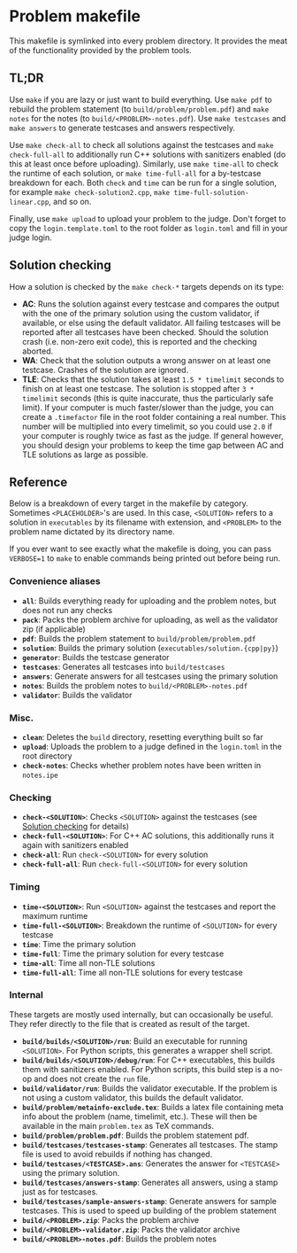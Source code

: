 # Problem makefile

This makefile is symlinked into every problem directory.
It provides the meat of the functionality provided by the problem tools.

## TL;DR

Use `make` if you are lazy or just want to build everything.
Use `make pdf` to rebuild the problem statement (to `build/problem/problem.pdf`) and `make notes` for the notes (to `build/<PROBLEM>-notes.pdf`).
Use `make testcases` and `make answers` to generate testcases and answers respectively.

Use `make check-all` to check all solutions against the testcases and `make check-full-all` to additionally run C++ solutions with sanitizers enabled (do this at least once before uploading).
Similarly, use `make time-all` to check the runtime of each solution, or `make time-full-all` for a by-testcase breakdown for each.
Both `check` and `time` can be run for a single solution, for example `make check-solution2.cpp`, `make time-full-solution-linear.cpp`, and so on.

Finally, use `make upload` to upload your problem to the judge.
Don't forget to copy the `login.template.toml` to the root folder as `login.toml` and fill in your judge login.

## Solution checking

How a solution is checked by the `make check-*` targets depends on its type:
 * **AC**: Runs the solution against every testcase and compares the output with the one of the primary solution using the custom validator, if available, or else using the default validator.
           All failing testcases will be reported after all testcases have been checked.
           Should the solution crash (i.e. non-zero exit code), this is reported and the checking aborted.
 * **WA**: Check that the solution outputs a wrong answer on at least one testcase.
           Crashes of the solution are ignored.
 * **TLE**: Checks that the solution takes at least `1.5 * timelimit` seconds to finish on at least one testcase.
            The solution is stopped after `3 * timelimit` seconds (this is quite inaccurate, thus the particularly safe limit).
            If your computer is much faster/slower than the judge, you can create a `.timefactor` file in the root folder containing a real number.
            This number will be multiplied into every timelimit, so you could use `2.0` if your computer is roughly twice as fast as the judge.
            If general however, you should design your problems to keep the time gap between AC and TLE solutions as large as possible.

## Reference

Below is a breakdown of every target in the makefile by category.
Sometimes `<PLACEHOLDER>`'s are used.
In this case, `<SOLUTION>` refers to a solution in `executables` by its filename with extension, and `<PROBLEM>` to the problem name dictated by its directory name.

If you ever want to see exactly what the makefile is doing, you can pass `VERBOSE=1` to `make` to enable commands being printed out before being run.

### Convenience aliases
 * **`all`**: Builds everything ready for uploading and the problem notes, but does not run any checks
 * **`pack`**: Packs the problem archive for uploading, as well as the validator zip (if applicable)
 * **`pdf`**: Builds the problem statement to `build/problem/problem.pdf`
 * **`solution`**: Builds the primary solution (`executables/solution.{cpp|py}`)
 * **`generator`**: Builds the testcase generator
 * **`testcases`**: Generates all testcases into `build/testcases`
 * **`answers`**: Generate answers for all testcases using the primary solution
 * **`notes`**: Builds the problem notes to `build/<PROBLEM>-notes.pdf`
 * **`validator`**: Builds the validator

### Misc.
 * **`clean`**: Deletes the `build` directory, resetting everything built so far
 * **`upload`**: Uploads the problem to a judge defined in the `login.toml` in the root directory
 * **`check-notes`**: Checks whether problem notes have been written in `notes.ipe`

### Checking
 * **`check-<SOLUTION>`**: Checks `<SOLUTION>` against the testcases (see [Solution checking](#solution-checking) for details)
 * **`check-full-<SOLUTION>`**: For C++ AC solutions, this additionally runs it again with sanitizers enabled
 * **`check-all`**: Run `check-<SOLUTION>` for every solution
 * **`check-full-all`**: Run `check-full-<SOLUTION>` for every solution

### Timing
 * **`time-<SOLUTION>`**: Run `<SOLUTION>` against the testcases and report the maximum runtime
 * **`time-full-<SOLUTION>`**: Breakdown the runtime of `<SOLUTION>` for every testcase 
 * **`time`**: Time the primary solution
 * **`time-full`**: Time the primary solution for every testcase
 * **`time-all`**: Time all non-TLE solutions
 * **`time-full-all`**: Time all non-TLE solutions for every testcase

### Internal

These targets are mostly used internally, but can occasionally be useful.
They refer directly to the file that is created as result of the target.

 * **`build/builds/<SOLUTION>/run`**: Build an executable for running `<SOLUTION>`. For Python scripts, this generates a wrapper shell script.
 * **`build/builds/<SOLUTION>/debug/run`**: For C++ executables, this builds them with sanitizers enabled. For Python scripts, this build step is a no-op and does not create the `run` file.
 * **`build/validator/run`**: Builds the validator executable. If the problem is not using a custom validator, this builds the default validator.
 * **`build/problem/metainfo-exclude.tex`**: Builds a latex file containing meta info about the problem (name, timelimit, etc.). These will then be available in the main `problem.tex` as TeX commands.
 * **`build/problem/problem.pdf`**: Builds the problem statement pdf.
 * **`build/testcases/testcases-stamp`**: Generates all testcases. The stamp file is used to avoid rebuilds if nothing has changed.
 * **`build/testcases/<TESTCASE>.ans`**: Generates the answer for `<TESTCASE>` using the primary solution.
 * **`build/testcases/answers-stamp`**: Generates all answers, using a stamp just as for testcases.
 * **`build/testcases/sample-answers-stamp`**: Generate answers for sample testcases. This is used to speed up building of the problem statement
 * **`build/<PROBLEM>.zip`**: Packs the problem archive
 * **`build/<PROBLEM>-validator.zip`**: Packs the validator archive
 * **`build/<PROBLEM>-notes.pdf`**: Builds the problem notes
